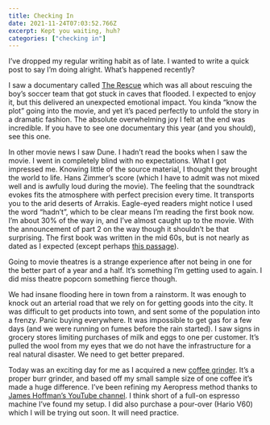 ```yaml
---
title: Checking In
date: 2021-11-24T07:03:52.766Z
excerpt: Kept you waiting, huh?
categories: ["checking in"]
---
```

I’ve dropped my regular writing habit as of late. I wanted to write a quick post to say I’m doing alright. What’s happened recently?

I saw a documentary called [The Rescue](https://www.imdb.com/title/tt9098872/) which was all about rescuing the boy’s soccer team that got stuck in caves that flooded. I expected to enjoy it, but this delivered an unexpected emotional impact. You kinda “know the plot” going into the movie, and yet it’s paced perfectly to unfold the story in a dramatic fashion. The absolute overwhelming joy I felt at the end was incredible. If you have to see one documentary this year (and you should), see this one.

In other movie news I saw Dune. I hadn’t read the books when I saw the movie. I went in completely blind with no expectations. What I got impressed me. Knowing little of the source material, I thought they brought the world to life. Hans Zimmer’s score (which I have to admit was not mixed well and is awfully loud during the movie). The feeling that the soundtrack evokes fits the atmosphere with perfect precision every time. It transports you to the arid deserts of Arrakis. Eagle-eyed readers might notice I used the word “hadn’t”, which to be clear means I’m reading the first book now. I’m about 30% of the way in, and I’ve almost caught up to the movie. With the announcement of part 2 on the way though it shouldn’t be that surprising. The first book was written in the mid 60s, but is not nearly as dated as I expected (except perhaps [this passage](https://english.stackexchange.com/questions/360106/what-does-this-word-mean-in-this-passage-from-frank-herberts-dune#360112)).

Going to movie theatres is a strange experience after not being in one for the better part of a year and a half. It’s something I’m getting used to again. I did miss theatre popcorn something fierce though.

We had insane flooding here in town from a rainstorm. It was enough to knock out an arterial road that we rely on for getting goods into the city. It was difficult to get products into town, and sent some of the population into a frenzy. Panic buying everywhere. It was impossible to get gas for a few days (and we were running on fumes before the rain started). I saw signs in grocery stores limiting purchases of milk and eggs to one per customer. It’s pulled the wool from my eyes that we do not have the infrastructure for a real natural disaster. We need to get better prepared.

Today was an exciting day for me as I acquired a new [coffee grinder](https://baratza.com/grinder/encore/). It’s a proper burr grinder, and based off my small sample size of one coffee it’s made a huge difference. I’ve been refining my Aeropress method thanks to [James Hoffman’s YouTube channel](https://www.youtube.com/channel/UCMb0O2CdPBNi-QqPk5T3gsQ). I think short of a full-on espresso machine I’ve found my setup. I did also purchase a pour-over (Hario V60) which I will be trying out soon. It will need practice.
